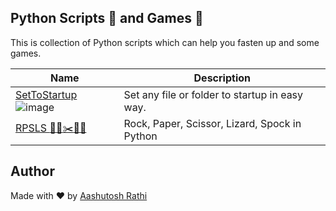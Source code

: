 ## Python Scripts :scroll: and Games :game_die:

This is collection of Python scripts which can help you fasten up and some games.

Name | Description
-------------------- | -------------
[SetToStartup](set_to_startup.py) ![image](https://image.ibb.co/hZ8iZk/windows_1.png) | Set any file or folder to startup in easy way. |
[RPSLS  :moyai::memo::scissors:🦎🖖](RPSLS/RPSLS.py) | Rock, Paper, Scissor, Lizard, Spock in Python |


## Author

Made with ❤ by [Aashutosh Rathi](https://github.com/aashutoshrathi)
